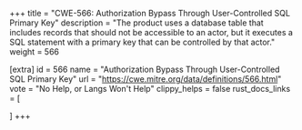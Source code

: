 +++
title = "CWE-566: Authorization Bypass Through User-Controlled SQL Primary Key"
description	= "The product uses a database table that includes records that should not be accessible to an actor, but it executes a SQL statement with a primary key that can be controlled by that actor."
weight = 566

[extra]
id = 566
name = "Authorization Bypass Through User-Controlled SQL Primary Key"
url = "https://cwe.mitre.org/data/definitions/566.html"
vote = "No Help, or Langs Won't Help"
clippy_helps = false
rust_docs_links = [
	
]
+++

